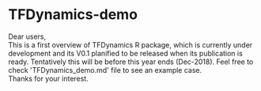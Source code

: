 # TFDynamics-demo
Dear users,<br />
This is a first overview of TFDynamics R package, which is currently under development and its V0.1 planified to be released when its publication is ready. Tentatively this will be before this year ends (Dec-2018). 
Feel free to check 'TFDynamics_demo.md' file to see an example case.<br />
Thanks for your interest.
